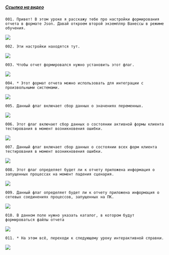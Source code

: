 ﻿##### [Ссылка на видео](https://youtu.be/59PbkK2qY20)

	001. Привет! В этом уроке я расскажу тебе про настройки формирования отчета в формате Json. Давай откроем второй экземпляр Ванессы в режиме обучения.

![](https://vanessa-files.do.bit-erp.ru/Doc/1.2.040.1/MD/Глава02/images/000_ЗакладкаСервисОтчетыОЗапускеСценариевJson.png)

	002. Эти настройки находятся тут.

![](https://vanessa-files.do.bit-erp.ru/Doc/1.2.040.1/MD/Глава02/images/009_ЗакладкаСервисОтчетыОЗапускеСценариевJson.png)

	003. Чтобы отчет формировался нужно установить этот флаг.

![](https://vanessa-files.do.bit-erp.ru/Doc/1.2.040.1/MD/Глава02/images/014_ЗакладкаСервисОтчетыОЗапускеСценариевJson.png)

	004. * Этот формат отчета можно использовать для интеграции с произвольными системами.

![](https://vanessa-files.do.bit-erp.ru/Doc/1.2.040.1/MD/Глава02/images/020_ЗакладкаСервисОтчетыОЗапускеСценариевJson.png)

	005. Данный флаг включает сбор данных о значениях переменных.

![](https://vanessa-files.do.bit-erp.ru/Doc/1.2.040.1/MD/Глава02/images/023_ЗакладкаСервисОтчетыОЗапускеСценариевJson.png)

	006. Этот флаг включает сбор данных о состоянии активной формы клиента тестирования в момент возникновения ошибки.

![](https://vanessa-files.do.bit-erp.ru/Doc/1.2.040.1/MD/Глава02/images/028_ЗакладкаСервисОтчетыОЗапускеСценариевJson.png)

	007. Данный флаг включает сбор данных о состоянии всех форм клиента тестирования в момент возникновения ошибки.

![](https://vanessa-files.do.bit-erp.ru/Doc/1.2.040.1/MD/Глава02/images/033_ЗакладкаСервисОтчетыОЗапускеСценариевJson.png)

	008. Этот флаг определяет будет ли к отчету приложена информация о запущенных процессах на момент падения сценария.

![](https://vanessa-files.do.bit-erp.ru/Doc/1.2.040.1/MD/Глава02/images/038_ЗакладкаСервисОтчетыОЗапускеСценариевJson.png)

	009. Данный флаг определяет будет ли к отчету приложена информация о сетевых соединениях процессов, запущенных на ПК.

![](https://vanessa-files.do.bit-erp.ru/Doc/1.2.040.1/MD/Глава02/images/043_ЗакладкаСервисОтчетыОЗапускеСценариевJson.png)

	010. В данном поле нужно указать каталог, в котором будут формироваться файлы отчета

![](https://vanessa-files.do.bit-erp.ru/Doc/1.2.040.1/MD/Глава02/images/048_ЗакладкаСервисОтчетыОЗапускеСценариевJson.png)

	011. * На этом всё, переходи к следующему уроку интерактивной справки.

![](https://vanessa-files.do.bit-erp.ru/Doc/1.2.040.1/MD/Глава02/images/051_ЗакладкаСервисОтчетыОЗапускеСценариевJson.png)
